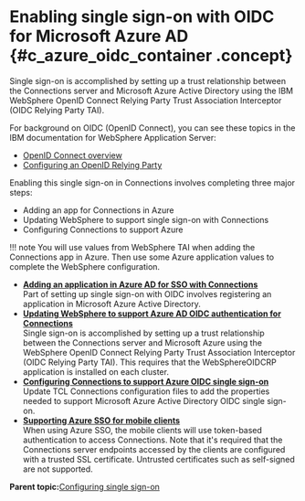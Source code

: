 # Enabling single sign-on with OIDC for Microsoft Azure AD {#c_azure_oidc_container .concept}

Single sign-on is accomplished by setting up a trust relationship between the Connections server and Microsoft Azure Active Directory using the IBM WebSphere OpenID Connect Relying Party Trust Association Interceptor \(OIDC Relying Party TAI\).

For background on OIDC \(OpenID Connect\), you can see these topics in the IBM documentation for WebSphere Application Server:

-   [OpenID Connect overview](https://www.ibm.com/support/knowledgecenter/SSEQTP_8.5.5/com.ibm.websphere.base.doc/ae/csec_oiddesc2.html)
-   [Configuring an OpenID Relying Party](https://www.ibm.com/support/knowledgecenter/en/SSEQTP_8.5.5/com.ibm.websphere.base.doc/ae/tsec_oidrelyconf.html)

Enabling this single sign-on in Connections involves completing three major steps:

-   Adding an app for Connections in Azure
-   Updating WebSphere to support single sign-on with Connections
-   Configuring Connections to support Azure

!!! note
    You will use values from WebSphere TAI when adding the Connections app in Azure. Then use some Azure application values to complete the WebSphere configuration.

-   **[Adding an application in Azure AD for SSO with Connections](../secure/t_azure_add_app.md)**  
Part of setting up single sign-on with OIDC involves registering an application in Microsoft Azure Active Directory.
-   **[Updating WebSphere to support Azure AD OIDC authentication for Connections](../secure/t_azure_oidc_websphere.md)**  
Single sign-on is accomplished by setting up a trust relationship between the Connections server and Microsoft Azure using the WebSphere OpenID Connect Relying Party Trust Association Interceptor \(OIDC Relying Party TAI\). This requires that the WebSphereOIDCRP application is installed on each cluster.
-   **[Configuring Connections to support Azure OIDC single sign-on](../secure/t_azure_config_conn_oidc.md)**  
Update TCL Connections configuration files to add the properties needed to support Microsoft Azure Active Directory OIDC single sign-on.
-   **[Supporting Azure SSO for mobile clients](../secure/t_azure_sso_for_mobile.md)**  
When using Azure SSO, the mobile clients will use token-based authentication to access Connections. Note that it's required that the Connections server endpoints accessed by the clients are configured with a trusted SSL certificate. Untrusted certificates such as self-signed are not supported.

**Parent topic:**[Configuring single sign-on](../secure/c_sec_config_sso.md)

